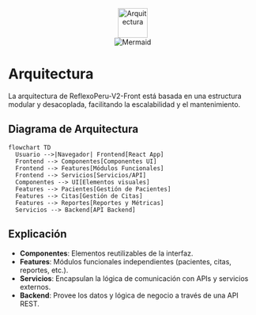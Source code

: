 <div align="center">
  <img src="https://img.icons8.com/ios-filled/100/000000/blueprint.png" alt="Arquitectura" width="60"/>
  <br/>
  <img src="https://img.shields.io/badge/Diagrama-Mermaid-00b96b?logo=mermaid&logoColor=white" alt="Mermaid"/>
</div>

# Arquitectura

La arquitectura de ReflexoPeru-V2-Front está basada en una estructura modular y desacoplada, facilitando la escalabilidad y el mantenimiento.

## Diagrama de Arquitectura

```mermaid
flowchart TD
  Usuario -->|Navegador| Frontend[React App]
  Frontend --> Componentes[Componentes UI]
  Frontend --> Features[Módulos Funcionales]
  Frontend --> Servicios[Servicios/API]
  Componentes --> UI[Elementos visuales]
  Features --> Pacientes[Gestión de Pacientes]
  Features --> Citas[Gestión de Citas]
  Features --> Reportes[Reportes y Métricas]
  Servicios --> Backend[API Backend]
```

## Explicación
- **Componentes**: Elementos reutilizables de la interfaz.
- **Features**: Módulos funcionales independientes (pacientes, citas, reportes, etc.).
- **Servicios**: Encapsulan la lógica de comunicación con APIs y servicios externos.
- **Backend**: Provee los datos y lógica de negocio a través de una API REST. 